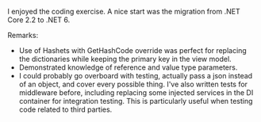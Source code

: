 I enjoyed the coding exercise. A nice start was the migration from .NET Core 2.2 to .NET 6.

Remarks:
- Use of Hashets with GetHashCode override was perfect for replacing the dictionaries while keeping the primary key in the view model.
- Demonstrated knowledge of reference and value type parameters.
- I could probably go overboard with testing, actually pass a json instead of an object, and cover every possible thing. I've also written tests for middleware before, including replacing some injected services in the DI container for integration testing. This is particularly useful when testing code related to third parties.